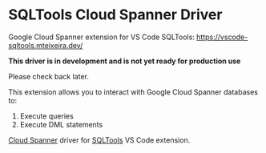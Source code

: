 # SQLTools Cloud Spanner Driver

Google Cloud Spanner extension for VS Code SQLTools: https://vscode-sqltools.mteixeira.dev/

__This driver is in development and is not yet ready for production use__

Please check back later.

This extension allows you to interact with Google Cloud Spanner databases to:
1. Execute queries
2. Execute DML statements


[Cloud Spanner](https://cloud.google.com/spanner) driver for
[SQLTools](https://vscode-sqltools.mteixeira.dev/) VS Code extension.
